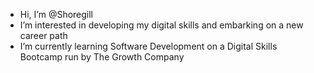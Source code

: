 - Hi, I’m @Shoregill
- I’m interested in developing my digital skills and embarking on a new career path
- I’m currently learning Software Development on a Digital Skills Bootcamp run by The Growth Company

<!---
Shoregill/Shoregill is a ✨ special ✨ repository because its `README.md` (this file) appears on your GitHub profile.
You can click the Preview link to take a look at your changes.
--->
